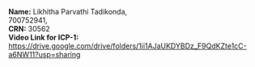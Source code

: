 **Name:** Likhitha Parvathi Tadikonda, <br> 
700752941, <br> 
**CRN:** 30562 <BR>
**Video Link for ICP-1:**
https://drive.google.com/drive/folders/1ii1AJaUKDYBDz_F9QdKZte1cC-a6NW11?usp=sharing
